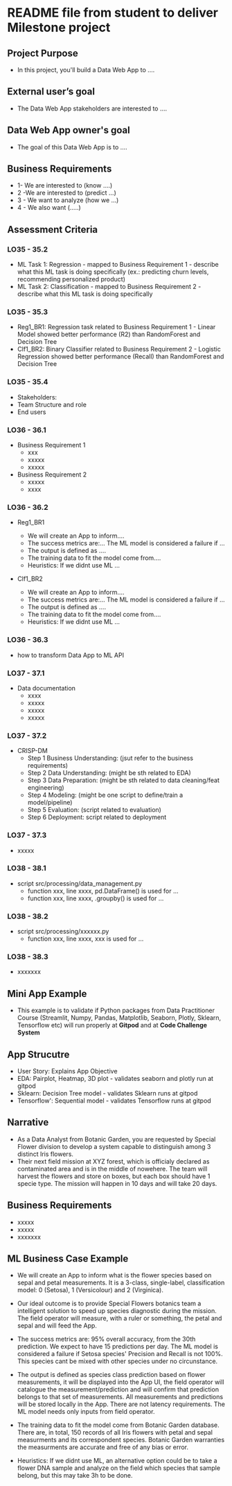 # README file from student to deliver Milestone project

## Project Purpose
* In this project, you'll build a Data Web App to ....


## External user’s goal
* The Data Web App stakeholders are interested to ....

## Data Web App owner's goal
* The goal of this Data Web App is to ....


## Business Requirements 
* 1- We are interested to (know ....)
* 2 -We are interested to (predict ...)
* 3 - We want to analyze (how we ...)
* 4 - We also want (.....)


## Assessment Criteria
### LO35 - 35.2
* ML Task 1: Regression - mapped to Business Requirement 1 - describe what this ML task is doing specifically (ex.: predicting churn levels, recommending personalized product)
* ML Task 2: Classification - mapped to Business Requirement 2 - describe what this ML task is doing specifically


### LO35 - 35.3
* Reg1_BR1: Regression task related to Business Requirement 1 - Linear Model showed better performance (R2) than RandomForest and Decision Tree
* Clf1_BR2: Binary Classifier related to Business Requirement 2 - Logistic Regression showed better performance (Recall) than RandomForest and Decision Tree


### LO35 - 35.4
* Stakeholders:
* Team Structure and role
* End users


### LO36 - 36.1
* Business Requirement 1
  * xxx
  * xxxxx
  * xxxxx
* Business Requirement 2
  * xxxxx
  * xxxx

### LO36 - 36.2
* Reg1_BR1
  * We will create an App to inform....
  * The success metrics are:...  The ML model is considered a failure if ...
  * The output is defined as ....
  * The training data to fit the model come from.... 
  * Heuristics: If we didnt use ML ...

*  Clf1_BR2
   * We will create an App to inform....
   * The success metrics are:...  The ML model is considered a failure if ...
   * The output is defined as ....
   * The training data to fit the model come from.... 
   * Heuristics: If we didnt use ML ...

### LO36 - 36.3
* how to transform Data App to ML API


### LO37 - 37.1
* Data documentation
  * xxxx
  * xxxxx
  * xxxxx
  * xxxxx

### LO37 - 37.2
* CRISP-DM
  * Step 1 Business Understanding: (jsut refer to the business requirements)
  * Step 2 Data Understanding: (might be sth related to EDA)
  * Step 3 Data Preparation: (might be sth related to data cleaning/feat engineering)
  * Step 4 Modeling: (might be one script to define/train a model/pipeline)
  * Step 5 Evaluation: (script related to evaluation)
  * Step 6 Deployment: script related to deployment


### LO37 - 37.3
* xxxxx


### LO38 - 38.1
* script src/processing/data_management.py
  * function xxx, line xxxx, pd.DataFrame() is used for ...
  * function xxx, line xxxx, .groupby() is used for ...

### LO38 - 38.2
* script src/processing/xxxxxx.py
  * function xxx, line xxxx, xxx is used for ...

### LO38 - 38.3
* xxxxxxx







## Mini App Example
* This example is to validate if Python packages from Data Practitioner Course 
(Streamlit, Numpy, Pandas, Matplotlib, Seaborn, Plotly, Sklearn, Tensorflow etc) 
will run properly at **Gitpod** and at **Code Challenge System**

## App Strucutre
* User Story: Explains App Objective
* EDA: Pairplot, Heatmap, 3D plot - validates seaborn and plotly run at gitpod
* Sklearn: Decision Tree model - validates Sklearn runs at gitpod 
* Tensorflow': Sequential model - validates Tensorflow runs at gitpod


## Narrative
* As a Data Analyst from Botanic Garden, you are requested by Special Flower division to develop a 
system capable to distinguish among 3 distinct Iris flowers. 
* Their next field mission at XYZ forest, which is officialy declared as contaminated area and is in 
the middle of nowehere.
The team will harvest the flowers and store on boxes, but each box should have 1 specie type. 
The mission will happen in 10 days and will take 20 days. 

## Business Requirements 
* xxxxx
* xxxxx
* xxxxxxx

## ML Business Case Example
* We will create an App to inform what is the flower species based on sepal and petal measurements. 
It is a 3-class, single-label, classification model: 0 (Setosa), 1 (Versicolour) and 2 (Virginica).
* Our ideal outcome is to provide Special Flowers botanics team a intelligent solution to speed up
species diagnostic during the mission. The field operator will measure, with a ruler or something, 
the petal and sepal and will feed the App.

* The success metrics are: 95% overall accuracy, from the 30th prediction. We expect to have 
15 predictions per day. 
The ML model is considered a failure if Setosa species' Precision and Recall is not 100%. 
This species cant be mixed with other species under no circunstance.


* The output is defined as species class prediction based on flower measurements, 
it will be displayed into the App UI, the field operator will catalogue the measurement/prediction and 
will confirm that prediction belongs to that set of measurements. All measurements and predictions will be
stored locally in the App. There are not latency requirements. 
The ML model needs only inputs from field operator.

* The training data to fit the model come from Botanic Garden database. 
There are, in total, 150 records of all Iris flowers with petal and sepal measurments and 
its correspondent species. 
Botanic Garden warranties the measurments are accurate and free of any bias or error. 


* Heuristics: If we didnt use ML, an alternative option could be to take a flower DNA sample 
and analyze on the field which species that sample belong, but this may take 3h to be done.

